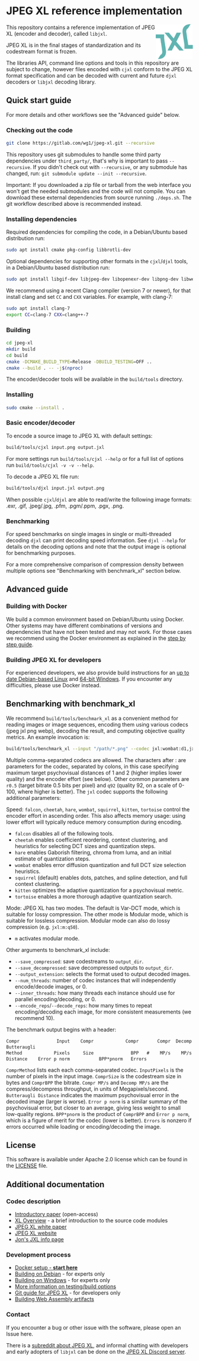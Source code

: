 # JPEG XL reference implementation

<img src="doc/jxl.svg" width="100" align="right" alt="JXL logo">

This repository contains a reference implementation of JPEG XL (encoder and
decoder), called `libjxl`.

JPEG XL is in the final stages of standardization and its codestream format is
frozen.

The libraries API, command line options and tools in this repository are subject
to change, however files encoded with `cjxl` conform to the JPEG XL format
specification and can be decoded with current and future `djxl` decoders or
`libjxl` decoding library.

## Quick start guide

For more details and other workflows see the "Advanced guide" below.

### Checking out the code

```bash
git clone https://gitlab.com/wg1/jpeg-xl.git --recursive
```

This repository uses git submodules to handle some third party dependencies
under `third_party/`, that's why is important to pass `--recursive`. If you
didn't check out with `--recursive`, or any submodule has changed, run:
`git submodule update --init --recursive`.

Important: If you downloaded a zip file or tarball from the web interface you
won't get the needed submodules and the code will not compile. You can download
these external dependencies from source running `./deps.sh`. The git workflow
described above is recommended instead.

### Installing dependencies

Required dependencies for compiling the code, in a Debian/Ubuntu based
distribution run:

```bash
sudo apt install cmake pkg-config libbrotli-dev
```

Optional dependencies for supporting other formats in the `cjxl`/`djxl` tools,
in a Debian/Ubuntu based distribution run:

```bash
sudo apt install libgif-dev libjpeg-dev libopenexr-dev libpng-dev libwebp-dev
```

We recommend using a recent Clang compiler (version 7 or newer), for that
install clang and set `CC` and `CXX` variables. For example, with clang-7:

```bash
sudo apt install clang-7
export CC=clang-7 CXX=clang++-7
```

### Building

```bash
cd jpeg-xl
mkdir build
cd build
cmake -DCMAKE_BUILD_TYPE=Release -DBUILD_TESTING=OFF ..
cmake --build . -- -j$(nproc)
```

The encoder/decoder tools will be available in the `build/tools` directory.

### <a name="installing"></a> Installing

```bash
sudo cmake --install .
```

### Basic encoder/decoder

To encode a source image to JPEG XL with default settings:

```bash
build/tools/cjxl input.png output.jxl
```

For more settings run `build/tools/cjxl --help` or for a full list of options
run `build/tools/cjxl -v -v --help`.

To decode a JPEG XL file run:

```bash
build/tools/djxl input.jxl output.png
```

When possible `cjxl`/`djxl` are able to read/write the following
image formats: .exr, .gif, .jpeg/.jpg, .pfm, .pgm/.ppm, .pgx, .png.

### Benchmarking

For speed benchmarks on single images in single or multi-threaded decoding
`djxl` can print decoding speed information. See `djxl --help` for details
on the decoding options and note that the output image is optional for
benchmarking purposes.

For a more comprehensive comparison of compression density between multiple
options see "Benchmarking with benchmark_xl" section below.

## Advanced guide

### Building with Docker

We build a common environment based on Debian/Ubuntu using Docker. Other
systems may have different combinations of versions and dependencies that
have not been tested and may not work. For those cases we recommend using the
Docker environment as explained in the
[step by step guide](doc/developing_in_docker.md).

### Building JPEG XL for developers

For experienced developers, we also provide build instructions for an [up to
date Debian-based Linux](doc/developing_in_debian.md) and [64-bit
Windows](doc/developing_in_windows.md). If you encounter any difficulties,
please use Docker instead.

## Benchmarking with benchmark_xl

We recommend `build/tools/benchmark_xl` as a convenient method for reading
images or image sequences, encoding them using various codecs (jpeg jxl png
webp), decoding the result, and computing objective quality metrics. An example
invocation is:

```bash
build/tools/benchmark_xl --input "/path/*.png" --codec jxl:wombat:d1,jxl:cheetah:d2
```

Multiple comma-separated codecs are allowed. The characters after : are
parameters for the codec, separated by colons, in this case specifying maximum
target psychovisual distances of 1 and 2 (higher implies lower quality) and
the encoder effort (see below). Other common parameters are `r0.5` (target
bitrate 0.5 bits per pixel) and `q92` (quality 92, on a scale of 0-100, where
higher is better). The `jxl` codec supports the following additional parameters:

Speed: `falcon`, `cheetah`, `hare`, `wombat`, `squirrel`, `kitten`, `tortoise`
control the encoder effort in ascending order. This also affects memory usage:
using lower effort will typically reduce memory consumption during encoding.

*   `falcon` disables all of the following tools.
*   `cheetah` enables coefficient reordering, context clustering, and heuristics
    for selecting DCT sizes and quantization steps.
*   `hare` enables Gaborish filtering, chroma from luma, and an initial estimate
    of quantization steps.
*   `wombat` enables error diffusion quantization and full DCT size selection
    heuristics.
*   `squirrel` (default) enables dots, patches, and spline detection, and full
    context clustering.
*   `kitten` optimizes the adaptive quantization for a psychovisual metric.
*   `tortoise` enables a more thorough adaptive quantization search.

Mode: JPEG XL has two modes. The default is Var-DCT mode, which is suitable for
lossy compression. The other mode is Modular mode, which is suitable for lossless
compression. Modular mode can also do lossy compression (e.g. `jxl:m:q50`).

*   `m` activates modular mode.

Other arguments to benchmark_xl include:

*   `--save_compressed`: save codestreams to `output_dir`.
*   `--save_decompressed`: save decompressed outputs to `output_dir`.
*   `--output_extension`: selects the format used to output decoded images.
*   `--num_threads`: number of codec instances that will independently
    encode/decode images, or 0.
*   `--inner_threads`: how many threads each instance should use for parallel
    encoding/decoding, or 0.
*   `--encode_reps`/`--decode_reps`: how many times to repeat encoding/decoding
    each image, for more consistent measurements (we recommend 10).

The benchmark output begins with a header:

```
Compr              Input    Compr            Compr       Compr  Decomp  Butteraugli
Method            Pixels     Size              BPP   #    MP/s    MP/s     Distance    Error p norm           BPP*pnorm   Errors
```

`ComprMethod` lists each each comma-separated codec. `InputPixels` is the number
of pixels in the input image. `ComprSize` is the codestream size in bytes and
`ComprBPP` the bitrate. `Compr MP/s` and `Decomp MP/s` are the
compress/decompress throughput, in units of Megapixels/second.
`Butteraugli Distance` indicates the maximum psychovisual error in the decoded
image (larger is worse). `Error p norm` is a similar summary of the psychovisual
error, but closer to an average, giving less weight to small low-quality
regions. `BPP*pnorm` is the product of `ComprBPP` and `Error p norm`, which is a
figure of merit for the codec (lower is better). `Errors` is nonzero if errors
occurred while loading or encoding/decoding the image.

## License

This software is available under Apache 2.0 license which can be found in the
[LICENSE](LICENSE) file.

## Additional documentation

### Codec description

*   [Introductory paper](https://www.spiedigitallibrary.org/proceedings/Download?fullDOI=10.1117%2F12.2529237) (open-access)
*   [XL Overview](doc/xl_overview.md) - a brief introduction to the source code modules
*   [JPEG XL white paper](http://ds.jpeg.org/whitepapers/jpeg-xl-whitepaper.pdf)
*   [JPEG XL website](https://jpeg.org/jpegxl/)
*   [Jon's JXL info page](https://sneyers.info/jxl/)

### Development process
*   [Docker setup - **start here**](doc/developing_in_docker.md)
*   [Building on Debian](doc/developing_in_debian.md) - for experts only
*   [Building on Windows](doc/developing_in_windows.md) - for experts only
*   [More information on testing/build options](doc/building_and_testing.md)
*   [Git guide for JPEG XL](doc/developing_in_gitlab.md) - for developers only
*   [Building Web Assembly artifacts](doc/building_wasm.md)

### Contact

If you encounter a bug or other issue with the software, please open an Issue here.

There is a [subreddit about JPEG XL](https://www.reddit.com/r/jpegxl/), and
informal chatting with developers and early adopters of `libjxl` can be done on the
[JPEG XL Discord server](https://discord.gg/DqkQgDRTFu).

